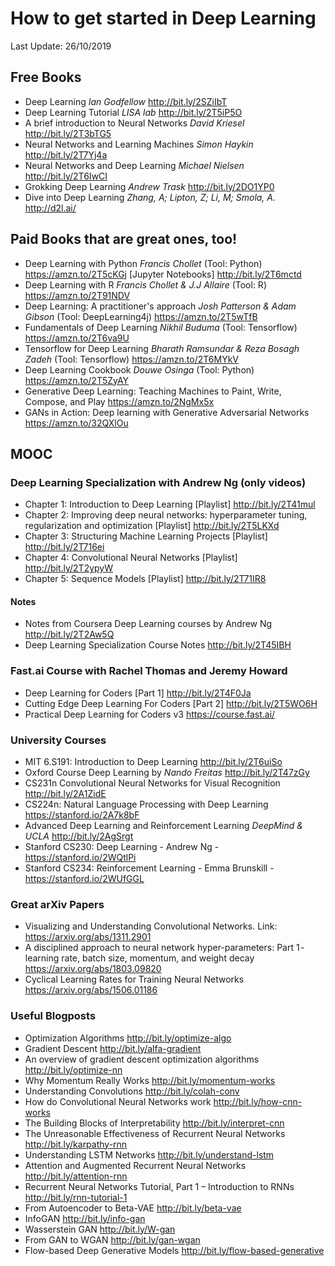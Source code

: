 # How to get started in Deep Learning
Last Update: 26/10/2019

## Free Books
* Deep Learning _Ian Godfellow_ http://bit.ly/2SZiIbT
* Deep Learning Tutorial _LISA lab_ http://bit.ly/2T5iP5O
* A brief introduction to Neural Networks _David Kriesel_ http://bit.ly/2T3bTG5
* Neural Networks and Learning Machines _Simon Haykin_ http://bit.ly/2T7Yj4a
* Neural Networks and Deep Learning _Michael Nielsen_   http://bit.ly/2T6IwCI
* Grokking Deep Learning _Andrew Trask_ http://bit.ly/2DO1YP0
* Dive into Deep Learning _Zhang, A; Lipton, Z; Li, M; Smola, A._ http://d2l.ai/

## Paid Books that are great ones, too!
* Deep Learning with Python _Francis Chollet_ (Tool: Python) https://amzn.to/2T5cKGj [Jupyter Notebooks] http://bit.ly/2T6mctd
* Deep Learning with R _Francis Chollet & J.J Allaire_ (Tool: R) https://amzn.to/2T91NDV
* Deep Learning: A practitioner's approach _Josh Patterson & Adam Gibson_ (Tool: DeepLearning4j)  https://amzn.to/2T5wTfB
* Fundamentals of Deep Learning _Nikhil Buduma_ (Tool: Tensorflow) https://amzn.to/2T6va9U
* Tensorflow for Deep Learning _Bharath Ramsundar & Reza Bosagh Zadeh_ (Tool: Tensorflow) https://amzn.to/2T6MYkV
* Deep Learning Cookbook _Douwe Osinga_ (Tool: Python) https://amzn.to/2T5ZyAY
* Generative Deep Learning: Teaching Machines to Paint, Write, Compose, and Play https://amzn.to/2NgMx5x
* GANs in Action: Deep learning with Generative Adversarial Networks https://amzn.to/32QXlOu

## MOOC
### Deep Learning Specialization with Andrew Ng (only videos)
* Chapter 1: Introduction to Deep Learning [Playlist] http://bit.ly/2T41mul
* Chapter 2: Improving deep neural networks: hyperparameter tuning, regularization and optimization [Playlist] http://bit.ly/2T5LKXd
* Chapter 3: Structuring Machine Learning Projects [Playlist] http://bit.ly/2T716ei
* Chapter 4: Convolutional Neural Networks [Playlist] http://bit.ly/2T2ypyW
* Chapter 5: Sequence Models [Playlist] http://bit.ly/2T71IR8

#### Notes 
* Notes from Coursera Deep Learning courses by Andrew Ng http://bit.ly/2T2Aw5Q
* Deep Learning Specialization Course Notes http://bit.ly/2T45IBH

### Fast.ai Course with Rachel Thomas and Jeremy Howard 
* Deep Learning for Coders [Part 1] http://bit.ly/2T4F0Ja
* Cutting Edge Deep Learning For Coders [Part 2] http://bit.ly/2T5WO6H
* Practical Deep Learning for Coders v3 https://course.fast.ai/

### University Courses
* MIT 6.S191: Introduction to Deep Learning http://bit.ly/2T6uiSo
* Oxford Course Deep Learning by _Nando Freitas_ http://bit.ly/2T47zGy
* CS231n Convolutional Neural Networks for Visual Recognition http://bit.ly/2A1ZidE
* CS224n: Natural Language Processing with Deep Learning https://stanford.io/2A7k8bF
* Advanced Deep Learning and Reinforcement Learning _DeepMind & UCLA_ http://bit.ly/2AgSrgt
* Stanford CS230: Deep Learning - Andrew Ng - https://stanford.io/2WQtlPi
* Stanford CS234: Reinforcement Learning - Emma Brunskill - https://stanford.io/2WUfGGL

### Great arXiv Papers
* Visualizing and Understanding Convolutional Networks. Link: https://arxiv.org/abs/1311.2901
* A disciplined approach to neural network hyper-parameters: Part 1 - learning rate, batch size, momentum, and weight decay https://arxiv.org/abs/1803.09820
* Cyclical Learning Rates for Training Neural Networks https://arxiv.org/abs/1506.01186

### Useful Blogposts
* Optimization Algorithms http://bit.ly/optimize-algo
* Gradient Descent http://bit.ly/alfa-gradient
* An overview of gradient descent optimization algorithms http://bit.ly/optimize-nn
* Why Momentum Really Works http://bit.ly/momentum-works
* Understanding Convolutions http://bit.ly/colah-conv
* How do Convolutional Neural Networks work http://bit.ly/how-cnn-works
* The Building Blocks of Interpretability http://bit.ly/interpret-cnn
* The Unreasonable Effectiveness of Recurrent Neural Networks http://bit.ly/karpathy-rnn
* Understanding LSTM Networks http://bit.ly/understand-lstm
* Attention and Augmented Recurrent Neural Networks http://bit.ly/attention-rnn
* Recurrent Neural Networks Tutorial, Part 1 – Introduction to RNNs http://bit.ly/rnn-tutorial-1
* From Autoencoder to Beta-VAE http://bit.ly/beta-vae
* InfoGAN http://bit.ly/info-gan
* Wasserstein GAN http://bit.ly/W-gan
* From GAN to WGAN http://bit.ly/gan-wgan
* Flow-based Deep Generative Models http://bit.ly/flow-based-generative
